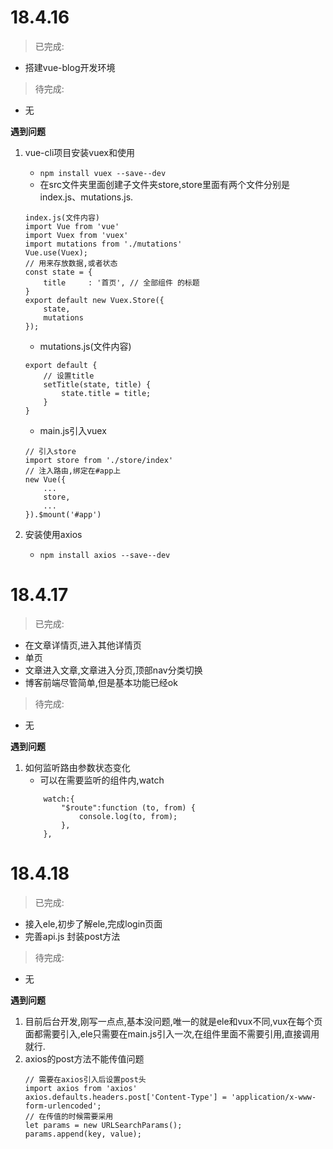 # 18.4.16
> 已完成:
* 搭建vue-blog开发环境
> 待完成:
* 无

**遇到问题**
1. vue-cli项目安装vuex和使用
    * `npm install vuex --save--dev`
    * 在src文件夹里面创建子文件夹store,store里面有两个文件分别是index.js、mutations.js.
    
    ```
    index.js(文件内容)
    import Vue from 'vue'
    import Vuex from 'vuex'
    import mutations from './mutations'
    Vue.use(Vuex);
    // 用来存放数据,或者状态
    const state = {
        title     : '首页', // 全部组件 的标题
    }
    export default new Vuex.Store({
        state,
        mutations
    });
    ```
    * mutations.js(文件内容)
    ```
    export default {
        // 设置title 
        setTitle(state, title) {
            state.title = title;
        }
    }
    ```
    * main.js引入vuex
    ```
    // 引入store
    import store from './store/index'
    // 注入路由,绑定在#app上
    new Vue({
        ...
        store,
        ...
    }).$mount('#app')
    ```
2. 安装使用axios
    * `npm install axios --save--dev`

# 18.4.17
> 已完成:
* 在文章详情页,进入其他详情页
* 单页
* 文章进入文章,文章进入分页,顶部nav分类切换
* 博客前端尽管简单,但是基本功能已经ok
> 待完成:
* 无

**遇到问题**
1. 如何监听路由参数状态变化
    * 可以在需要监听的组件内,watch
    ```
        watch:{
            "$route":function (to, from) {
                console.log(to, from);
            },
        },
    ```

# 18.4.18
> 已完成:
* 接入ele,初步了解ele,完成login页面
* 完善api.js 封装post方法
> 待完成:
* 无

**遇到问题**
1. 目前后台开发,刚写一点点,基本没问题,唯一的就是ele和vux不同,vux在每个页面都需要引入,ele只需要在main.js引入一次,在组件里面不需要引用,直接调用就行.
2. axios的post方法不能传值问题
    ```
    // 需要在axios引入后设置post头
    import axios from 'axios'
    axios.defaults.headers.post['Content-Type'] = 'application/x-www-form-urlencoded';
    // 在传值的时候需要采用
    let params = new URLSearchParams();
    params.append(key, value);
    ```